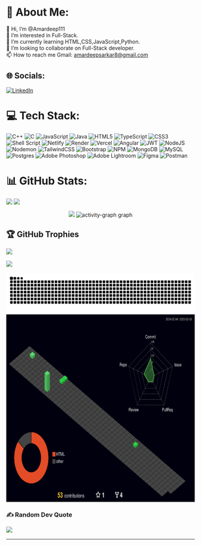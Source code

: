 # 💫 About Me:
👋 Hi, I’m @Amardeep111<br>👀 I’m interested in Full-Stack.<br>🌱 I’m currently learning HTML,CSS,JavaScript,Python.<br>💞️ I’m looking to collaborate on Full-Stack developer.<br>📫 How to reach me Gmail: amardeepsarkar8@gmail.com


## 🌐 Socials:
[![LinkedIn](https://img.shields.io/badge/LinkedIn-%230077B5.svg?logo=linkedin&logoColor=white)](https://linkedin.com/in/https://www.linkedin.com/in/amardeepsarkar/) 

# 💻 Tech Stack:
![C++](https://img.shields.io/badge/c++-%2300599C.svg?style=for-the-badge&logo=c%2B%2B&logoColor=white) ![C](https://img.shields.io/badge/c-%2300599C.svg?style=for-the-badge&logo=c&logoColor=white) ![JavaScript](https://img.shields.io/badge/javascript-%23323330.svg?style=for-the-badge&logo=javascript&logoColor=%23F7DF1E) ![Java](https://img.shields.io/badge/java-%23ED8B00.svg?style=for-the-badge&logo=openjdk&logoColor=white) ![HTML5](https://img.shields.io/badge/html5-%23E34F26.svg?style=for-the-badge&logo=html5&logoColor=white) ![TypeScript](https://img.shields.io/badge/typescript-%23007ACC.svg?style=for-the-badge&logo=typescript&logoColor=white) ![CSS3](https://img.shields.io/badge/css3-%231572B6.svg?style=for-the-badge&logo=css3&logoColor=white) ![Shell Script](https://img.shields.io/badge/shell_script-%23121011.svg?style=for-the-badge&logo=gnu-bash&logoColor=white) ![Netlify](https://img.shields.io/badge/netlify-%23000000.svg?style=for-the-badge&logo=netlify&logoColor=#00C7B7) ![Render](https://img.shields.io/badge/Render-%46E3B7.svg?style=for-the-badge&logo=render&logoColor=white) ![Vercel](https://img.shields.io/badge/vercel-%23000000.svg?style=for-the-badge&logo=vercel&logoColor=white) ![Angular](https://img.shields.io/badge/angular-%23DD0031.svg?style=for-the-badge&logo=angular&logoColor=white) ![JWT](https://img.shields.io/badge/JWT-black?style=for-the-badge&logo=JSON%20web%20tokens) ![NodeJS](https://img.shields.io/badge/node.js-6DA55F?style=for-the-badge&logo=node.js&logoColor=white) ![Nodemon](https://img.shields.io/badge/NODEMON-%23323330.svg?style=for-the-badge&logo=nodemon&logoColor=%BBDEAD) ![TailwindCSS](https://img.shields.io/badge/tailwindcss-%2338B2AC.svg?style=for-the-badge&logo=tailwind-css&logoColor=white) ![Bootstrap](https://img.shields.io/badge/bootstrap-%238511FA.svg?style=for-the-badge&logo=bootstrap&logoColor=white) ![NPM](https://img.shields.io/badge/NPM-%23CB3837.svg?style=for-the-badge&logo=npm&logoColor=white) ![MongoDB](https://img.shields.io/badge/MongoDB-%234ea94b.svg?style=for-the-badge&logo=mongodb&logoColor=white) ![MySQL](https://img.shields.io/badge/mysql-%2300000f.svg?style=for-the-badge&logo=mysql&logoColor=white) ![Postgres](https://img.shields.io/badge/postgres-%23316192.svg?style=for-the-badge&logo=postgresql&logoColor=white) ![Adobe Photoshop](https://img.shields.io/badge/adobe%20photoshop-%2331A8FF.svg?style=for-the-badge&logo=adobe%20photoshop&logoColor=white) ![Adobe Lightroom](https://img.shields.io/badge/Adobe%20Lightroom-31A8FF.svg?style=for-the-badge&logo=Adobe%20Lightroom&logoColor=white) ![Figma](https://img.shields.io/badge/figma-%23F24E1E.svg?style=for-the-badge&logo=figma&logoColor=white) ![Postman](https://img.shields.io/badge/Postman-FF6C37?style=for-the-badge&logo=postman&logoColor=white)
# 📊 GitHub Stats:
![](https://github-readme-stats.vercel.app/api?username=Amardeep111&theme=dark&hide_border=false&include_all_commits=true&count_private=true)
![](https://github-readme-streak-stats.herokuapp.com/?user=Amardeep111&theme=dark&hide_border=false)

<div align="center">
  
![](https://github-readme-stats.vercel.app/api/top-langs/?username=Amardeep111&theme=dark&hide_border=false&include_all_commits=true&count_private=true&layout=compact)
<img src="https://github-readme-activity-graph.vercel.app/graph?username=Amardeep111&radius=16&theme=redical&area=true&order=5" height="300" alt="activity-graph graph"  />
</div>

## 🏆 GitHub Trophies
![](https://github-profile-trophy.vercel.app/?username=Amardeep111&theme=radical&no-frame=false&no-bg=false&margin-w=4)

[![](https://visitcount.itsvg.in/api?id=Amardeep111&icon=0&color=0)](https://visitcount.itsvg.in)

<img align="center" alt="github-snake" src="https://github.com/Amardeep111/Amardeep111/blob/output/github-contribution-grid-snake-dark.svg" />
</picture>
<div align="center">
  <img align="center" alt="github-snake" src="./profile-3d-contrib/profile-night-green.svg" height="500" />
</div>

### ✍️ Random Dev Quote
![](https://quotes-github-readme.vercel.app/api?type=vetical&theme=radical)


---
